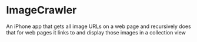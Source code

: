 ImageCrawler
============

An iPhone app that gets all image URLs on a web page and recursively does that for web pages it links to and display those images in a collection view
